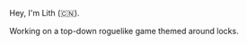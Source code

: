 Hey, I'm Lith (🇨🇳).

Working on a top-down roguelike game themed around locks.

<!---
Lith60820/Lith60820 is a ✨ special ✨ repository because its `README.md` (this file) appears on your GitHub profile.
You can click the Preview link to take a look at your changes.
--->
